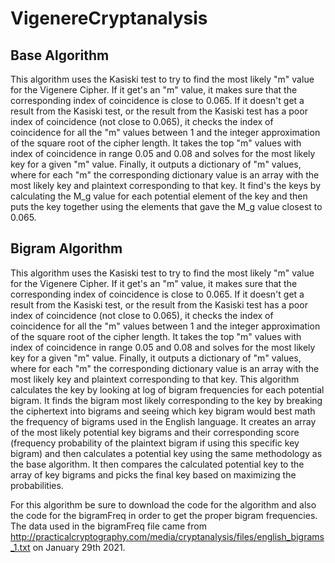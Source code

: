 # VigenereCryptanalysis

## Base Algorithm

This algorithm uses the Kasiski test to try to find the most likely "m" value for the Vigenere Cipher. 
If it get's an "m" value, it makes sure that the corresponding index of coincidence is close to 0.065.
If it doesn't get a result from the Kasiski test, or the result from the Kasiski test has a poor index of coincidence (not close to 0.065), it checks the index of coincidence for all the "m" values between 1 and the integer approximation of the square root of the cipher length. 
It takes the top "m" values with index of coincidence in range 0.05 and 0.08 and solves for the most likely key for a given "m" value. 
Finally, it outputs a dictionary of "m" values, where for each "m" the corresponding dictionary value is an array with the most likely key and plaintext corresponding to that key. It find's the keys by calculating the M_g value for each potential element of the key and then puts the key together using the elements that gave the M_g value closest to 0.065.

## Bigram Algorithm

This algorithm uses the Kasiski test to try to find the most likely "m" value for the Vigenere Cipher. 
If it get's an "m" value, it makes sure that the corresponding index of coincidence is close to 0.065.
If it doesn't get a result from the Kasiski test, or the result from the Kasiski test has a poor index of coincidence (not close to 0.065), it checks the index of coincidence for all the "m" values between 1 and the integer approximation of the square root of the cipher length. 
It takes the top "m" values with index of coincidence in range 0.05 and 0.08 and solves for the most likely key for a given "m" value. 
Finally, it outputs a dictionary of "m" values, where for each "m" the corresponding dictionary value is an array with the most likely key and plaintext corresponding to that key. This algorithm calculates the key by looking at log of bigram frequencies for each potential bigram. It finds the bigram most likely corresponding to the key by breaking the ciphertext into bigrams and seeing which key bigram would best math the frequency of bigrams used in the English language. It creates an array of the most likely potential key bigrams and their corresponding score (frequency probability of the plaintext bigram if using this specific key bigram) and then calculates a potential key using the same methodology as the base algorithm. It then compares the calculated potential key to the array of key bigrams and picks the final key based on maximizing the probabilities. 

For this algorithm be sure to download the code for the algorithm and also the code for the bigramFreq in order to get the proper bigram frequencies. The data used in the bigramFreq file came from http://practicalcryptography.com/media/cryptanalysis/files/english_bigrams_1.txt on January 29th 2021.
